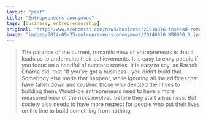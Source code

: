 ```yaml
---
layout: "post"
title: "Entrepreneurs anonymous"
tags: [business, entrepreneurship]
original: "http://www.economist.com/news/business/21618816-instead-romanticising-entrepreneurs-people-should-understand-how-hard-their-lives-can"
image: "images/2014-09-25-entrepreneurs-anonymous/20140920_WBD000_0.jpg"
---
```


<blockquote>The paradox of the current, romantic view of entrepreneurs is that it leads us to undervalue their achievements. It is easy to envy people if you focus on a handful of success stories. It is easy to say, as Barack Obama did, that “If you’ve got a business—you didn’t build that. Somebody else made that happen”, while ignoring all the edifices that have fallen down and crushed those who devoted their lives to building them. Would-be entrepreneurs need to have a more measured view of the risks involved before they start a business. But society also needs to have more respect for people who put their lives on the line to build something from nothing.</blockquote>

